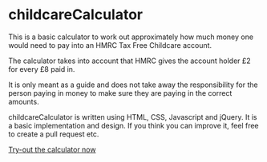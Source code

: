 # childcareCalculator

This is a basic calculator to work out approximately how much money one would need to pay into an HMRC Tax Free Childcare account.

The calculator takes into account that HMRC gives the account holder £2 for every £8 paid in.

It is only meant as a guide and does not take away the responsibility for the person paying in money to make sure they are paying in the correct amounts.

childcareCalculator is written using HTML, CSS, Javascript and jQuery. It is a basic implementation and design. If you think you can improve it, feel free to create a pull request etc.

[Try-out the calculator now](https://gtw1986.github.io/childcareCalculator/childcare.html)

